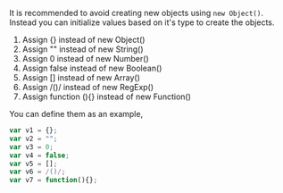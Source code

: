 
  It is recommended to avoid creating new objects using `new Object()`. Instead you can initialize values based on it's type to create the objects.
  1. Assign {} instead of new Object()
  2. Assign "" instead of new String()
  3. Assign 0 instead of new Number()
  4. Assign false instead of new Boolean()
  5. Assign [] instead of new Array()
  6. Assign /()/ instead of new RegExp()
  7. Assign function (){} instead of new Function()

  You can define them as an example,

  ```javascript
  var v1 = {};
  var v2 = "";
  var v3 = 0;
  var v4 = false;
  var v5 = [];
  var v6 = /()/;
  var v7 = function(){};
  ```
